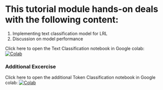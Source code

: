 # This tutorial module hands-on deals with the following content:
1. Implementing text classification model for LRL
2. Discussion on model performance

Click here to open the Text Classification notebook in Google colab: [![Colab](https://colab.research.google.com/assets/colab-badge.svg)](https://github.com/surrey-nlp/COLING-Tutorial-LowResScene-2025/blob/main/Module_4/Text_Classification_for_LRL.ipynb)<br/>

### Additional Excercise
Click here to open the additional Token Classification notebook in Google colab: [![Colab](https://colab.research.google.com/assets/colab-badge.svg)](https://github.com/surrey-nlp/COLING-Tutorial-LowResScene-2025/blob/main/Module_4/Token_Classification.ipynb)<br/>
